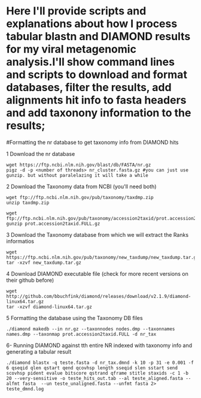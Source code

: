 # Here I'll provide scripts and explanations about how I process tabular blastn and DIAMOND results for my viral metagenomic analysis.I'll show command lines and scripts to download and format databases, filter the results, add alignments hit info to fasta headers and add taxonony information to the results;

#Formatting the nr database to get taxonomy info from DIAMOND hits

  1 Download the nr database
  
    wget https://ftp.ncbi.nlm.nih.gov/blast/db/FASTA/nr.gz
    pigz -d -p <number of threads> nr_cluster.fasta.gz #you can just use gunzip. but without paralelazing it will take a while
   
  2 Download the Taxonomy data from NCBI (you'll need both)

    wget ftp://ftp.ncbi.nlm.nih.gov/pub/taxonomy/taxdmp.zip
    unzip taxdmp.zip

    wget ftp://ftp.ncbi.nlm.nih.gov/pub/taxonomy/accession2taxid/prot.accession2taxid.FULL.gz
    gunzip prot.accession2taxid.FULL.gz

  3 Download the Taxonomy database from which we will extract the Ranks informatios

    wget https://ftp.ncbi.nlm.nih.gov/pub/taxonomy/new_taxdump/new_taxdump.tar.gz
    tar -xzvf new_taxdump.tar.gz
      
  4 Download DIAMOND executable file (check for more recent versions on their github before)

    wget http://github.com/bbuchfink/diamond/releases/download/v2.1.9/diamond-linux64.tar.gz
    tar -xzvf diamond-linux64.tar.gz

  5 Formatting the database using the Taxonomy DB files

    ./diamond makedb --in nr.gz --taxonnodes nodes.dmp --taxonnames names.dmp --taxonmap prot.accession2taxid.FULL -d nr_tax

  6- Running DIAMOND against tth entire NR indexed with taxonomy info and generating a tabular result
  
    ./diamond blastx -q teste.fasta -d nr_tax.dmnd -k 10 -p 31 -e 0.001 -f 6 qseqid qlen qstart qend qcovhsp length sseqid slen sstart send scovhsp pident evalue bitscore qstrand qframe stitle staxids -c 1 -b 20 --very-sensitive -o teste_hits_out.tab --al teste_aligned.fasta --alfmt fasta  --un teste_unaligned.fasta --unfmt fasta 2> teste_dmnd.log
    






